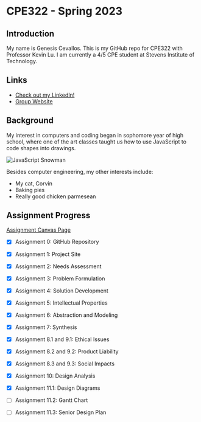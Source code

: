 # CPE322 - Spring 2023
## Introduction
My name is Genesis Cevallos. This is my GitHub repo for CPE322 with Professor Kevin Lu. I am currently a 4/5 CPE student at Stevens Institute of Technology.

## Links

- [Check out my LinkedIn!](https://www.linkedin.com/in/g-cevallos101/)
- [Group Website](https://sites.google.com/stevens.edu/s23ee-cpe322/home)

## Background
My interest in computers and coding began in sophomore year of high school, where one of the art classes taught us how to use JavaScript to code shapes into drawings.

![JavaScript Snowman](https://user-images.githubusercontent.com/87401577/215610677-13a73db1-c11c-4e0a-a05a-c5ea352d3600.png)

Besides computer engineering, my other interests include:
- My cat, Corvin
- Baking pies
- Really good chicken parmesean 

## Assignment Progress

[Assignment Canvas Page](https://sit.instructure.com/courses/64902/assignments)
- [x] Assignment 0: GitHub Repository 
- [x] Assignment 1: Project Site
- [x] Assignment 2: Needs Assessment
- [x] Assignment 3: Problem Formulation
- [x] Assignment 4: Solution Development
- [x] Assignment 5: Intellectual Properties
- [x] Assignment 6: Abstraction and Modeling
- [x] Assignment 7: Synthesis
- [x] Assignment 8.1 and 9.1: Ethical Issues
- [x] Assignment 8.2 and 9.2: Product Liability
- [x] Assignment 8.3 and 9.3: Social Impacts
- [x] Assignment 10: Design Analysis
- [x] Assignment 11.1: Design Diagrams
- [ ] Assignment 11.2: Gantt Chart
- [ ] Assignment 11.3: Senior Design Plan


